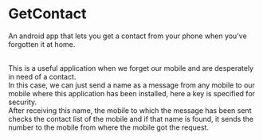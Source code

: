 # GetContact
An android app that lets you get a contact from your phone when you've forgotten it at home.

<br>
This is a useful application when we forget our mobile and are desperately in need of a contact.
<br>
In this case, we can just send a name as a message from any mobile to our mobile where this application has been installed, here a key is specified for security.
<br>
After receiving this name, the mobile to which the message has been sent checks the contact list of the mobile and if that name is found, it sends the number to the mobile from where the mobile got the request.
